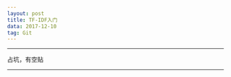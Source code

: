 ```yaml
---
layout: post
title: TF-IDF入门
data: 2017-12-10
tag: Git
---
```


---

占坑，有空贴

---

<br/>
<br/>
<br/>
<br/><br/><br/><br/><br/><br/><br/><br/><br/>
